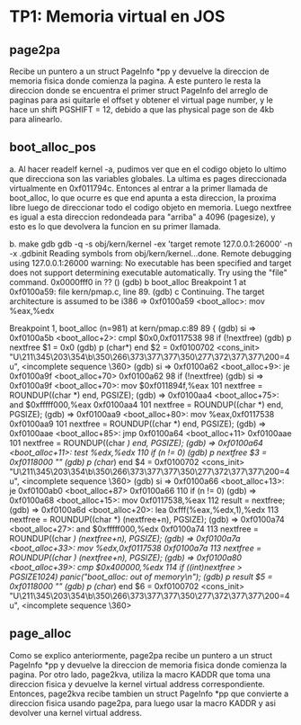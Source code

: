 TP1: Memoria virtual en JOS
===========================

page2pa
-------------

Recibe un puntero a un struct PageInfo *pp y devuelve la direccion de memoria fisica donde comienza la pagina. A este puntero le resta la direccion donde se encuentra el primer struct PageInfo del arreglo de paginas para asi quitarle el offset y obtener el virtual page number, y le hace un shift PGSHIFT = 12, debido a que las physical page son de 4kb para alinearlo.



boot_alloc_pos
--------------

a. Al hacer readelf kernel -a, pudimos ver que en el codigo objeto lo ultimo que direcciona son las variables globales. La ultima es pages direccionada virtualmente en 0xf011794c. 
Entonces al entrar a la primer llamada de boot_alloc, lo que ocurre es que end apunta a esta direccion, la proxima libre luego de direccionar todo el codigo objeto en memoria. 
Luego nextfree es igual a esta direccion redondeada para "arriba" a 4096 (pagesize), y esto es lo que devolvera la funcion en su primer llamada.
 

b. make gdb
gdb -q -s obj/kern/kernel -ex 'target remote 127.0.0.1:26000' -n -x .gdbinit
Reading symbols from obj/kern/kernel...done.
Remote debugging using 127.0.0.1:26000
warning: No executable has been specified and target does not support
determining executable automatically.  Try using the "file" command.
0x0000fff0 in ?? ()
(gdb) b boot_alloc
Breakpoint 1 at 0xf0100a59: file kern/pmap.c, line 89.
(gdb) c
Continuing.
The target architecture is assumed to be i386
=> 0xf0100a59 <boot_alloc>:	mov    %eax,%edx

Breakpoint 1, boot_alloc (n=981) at kern/pmap.c:89
89	{
(gdb) si
=> 0xf0100a5b <boot_alloc+2>:	cmpl   $0x0,0xf0117538
98		if (!nextfree)
(gdb) p nextfree 
$1 = 0x0
(gdb) p (char*) end
$2 = 0xf0100702 <cons_init> "U\211\345\203\354\b\350\266\373\377\377\350\277\372\377\377\200=4u", <incomplete sequence \360>
(gdb) si
=> 0xf0100a62 <boot_alloc+9>:	je     0xf0100a9f <boot_alloc+70>
0xf0100a62	98		if (!nextfree)
(gdb) si
=> 0xf0100a9f <boot_alloc+70>:	mov    $0xf011894f,%eax
101			nextfree = ROUNDUP((char *) end, PGSIZE);
(gdb) 
=> 0xf0100aa4 <boot_alloc+75>:	and    $0xfffff000,%eax
0xf0100aa4	101			nextfree = ROUNDUP((char *) end, PGSIZE);
(gdb) 
=> 0xf0100aa9 <boot_alloc+80>:	mov    %eax,0xf0117538
0xf0100aa9	101			nextfree = ROUNDUP((char *) end, PGSIZE);
(gdb) 
=> 0xf0100aae <boot_alloc+85>:	jmp    0xf0100a64 <boot_alloc+11>
0xf0100aae	101			nextfree = ROUNDUP((char *) end, PGSIZE);
(gdb) 
=> 0xf0100a64 <boot_alloc+11>:	test   %edx,%edx
110		if (n != 0)
(gdb) p nextfree 
$3 = 0xf0118000 ""
(gdb) p (char*) end
$4 = 0xf0100702 <cons_init> "U\211\345\203\354\b\350\266\373\377\377\350\277\372\377\377\200=4u", <incomplete sequence \360>
(gdb) si
=> 0xf0100a66 <boot_alloc+13>:	je     0xf0100ab0 <boot_alloc+87>
0xf0100a66	110		if (n != 0)
(gdb) 
=> 0xf0100a68 <boot_alloc+15>:	mov    0xf0117538,%eax
112			result = nextfree;
(gdb) 
=> 0xf0100a6d <boot_alloc+20>:	lea    0xfff(%eax,%edx,1),%edx
113			nextfree = ROUNDUP((char *) (nextfree+n), PGSIZE);
(gdb) 
=> 0xf0100a74 <boot_alloc+27>:	and    $0xfffff000,%edx
0xf0100a74	113			nextfree = ROUNDUP((char *) (nextfree+n), PGSIZE);
(gdb) 
=> 0xf0100a7a <boot_alloc+33>:	mov    %edx,0xf0117538
0xf0100a7a	113			nextfree = ROUNDUP((char *) (nextfree+n), PGSIZE);
(gdb) 
=> 0xf0100a80 <boot_alloc+39>:	cmp    $0x400000,%edx
114			if ((int)nextfree > PGSIZE*1024) panic("boot_alloc: out of memory\n");
(gdb) p result 
$5 = 0xf0118000 ""
(gdb) p (char*) end
$6 = 0xf0100702 <cons_init> "U\211\345\203\354\b\350\266\373\377\377\350\277\372\377\377\200=4u", <incomplete sequence \360>



page_alloc
----------

Como se explico anteriormente, page2pa recibe un puntero a un struct PageInfo *pp y devuelve la direccion de memoria fisica donde comienza la pagina. Por otro lado, page2kva, utiliza la macro KADDR que toma una direccion fisica y devuelve la kernel virtual address correspondiente. Entonces, page2kva recibe tambien un struct PageInfo *pp que convierte a direccion fisica usando page2pa, para luego usar la macro KADDR y asi devolver una kernel virtual address.
